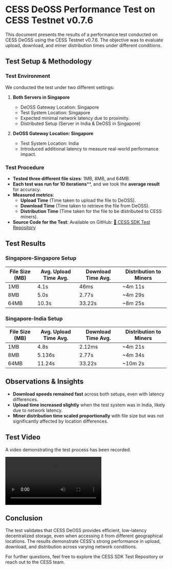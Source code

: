 # CESS DeOSS Performance Test on CESS Testnet v0.7.6

This document presents the results of a performance test conducted on CESS DeOSS using the CESS Testnet v0.7.6. The objective was to evaluate upload, download, and miner distribution times under different conditions.

## Test Setup & Methodology

### Test Environment

We conducted the test under two different settings:

1. **Both Servers in Singapore**

   - DeOSS Gateway Location: Singapore
   - Test System Location: Singapore
   - Expected minimal network latency due to proximity.
   - Distributed Setup (Server in India & DeOSS in Singapore)

2. **DeOSS Gateway Location: Singapore**
   - Test System Location: India
   - Introduced additional latency to measure real-world performance impact.

### Test Procedure

- **Tested three different file sizes**: 1MB, 8MB, and 64MB.
- **Each test was run for 10 iterations****, and we took the **average result** for accuracy.
- **Measured metrics**:
  - **Upload Time** (Time taken to upload the file to DeOSS).
  - **Download Time** (Time taken to retrieve the file from DeOSS).
  - **Distribution Time** (Time taken for the file to be distributed to CESS miners).
- **Source Code for the Test**: Available on GitHub: [🔗 CESS SDK Test Repository](https://github.com/tehsunnliu/cess_sdk_test)

## Test Results

### Singapore-Singapore Setup

| File Size (MB) | Avg. Upload Time Avg. | Download Time Avg. | Distribution to Miners |
| -------------- | --------------------- | ------------------ | ---------------------- |
| 1MB | 4.1s | 46ms | ~4m 11s |
| 8MB | 5.0s | 2.77s | ~4m 29s |
| 64MB | 10.3s | 33.22s | ~8m 25s |

### Singapore-India Setup

| File Size (MB) | Avg. Upload Time Avg. | Download Time Avg. | Distribution to Miners |
| -------------- | --------------------- | ------------------ | ---------------------- |
|1MB | 4.8s | 2.12ms | ~4m 21s |
|8MB | 5.136s | 2.77s | ~4m 34s |
|64MB | 11.24s | 33.22s | ~10m 2s |

## Observations & Insights

- **Download speeds remained fast** across both setups, even with latency differences.
- **Upload time increased slightly** when the test system was in India, likely due to network latency.
- **Miner distribution time scaled proportionally** with file size but was not significantly affected by location differences.

## Test Video

A video demonstrating the test process has been recorded.

![CESS DeOSS Test Video](./CESSDeOSSUploadDownloadTest.mp4)

## Conclusion

The test validates that CESS DeOSS provides efficient, low-latency decentralized storage, even when accessing it from different geographical locations. The results demonstrate CESS's strong performance in upload, download, and distribution across varying network conditions.

For further questions, feel free to explore the CESS SDK Test Repository or reach out to the CESS team.
